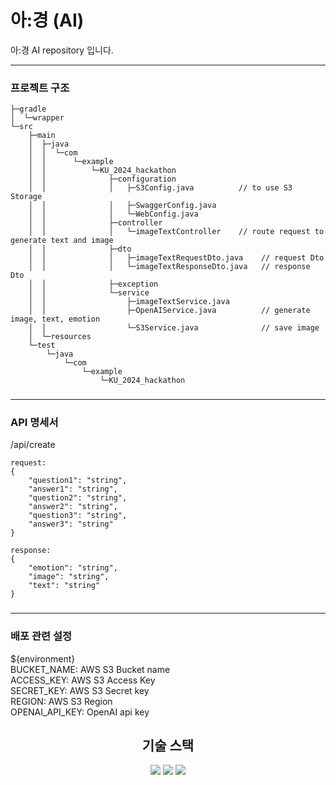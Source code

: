 # 아:경 (AI)

아:경 AI repository 입니다.

---

### 프로젝트 구조

```
├─gradle
│  └─wrapper
└─src
    ├─main
    │  ├─java
    │  │  └─com
    │  │      └─example
    │  │          └─KU_2024_hackathon
    │  │              ├─configuration
    │  │              │   ├─S3Config.java          // to use S3 Storage
    │  │              │   ├─SwaggerConfig.java    
    │  │              │   └─WebConfig.java
    │  │              ├─controller
    │  │              │   └─imageTextController    // route request to generate text and image
    │  │              ├─dto
    │  │              │   ├─imageTextRequestDto.java    // request Dto
    │  │              │   └─imageTextResponseDto.java   // response Dto
    │  │              ├─exception
    │  │              └─service
    │  │                  ├─imageTextService.java       
    │  │                  ├─OpenAIService.java          // generate image, text, emotion
    │  │                  └─S3Service.java              // save image
    │  └─resources
    └─test
        └─java
            └─com
                └─example
                    └─KU_2024_hackathon
```

###

---

### API 명세서

/api/create

    request:
    {
        "question1": "string",
        "answer1": "string",
        "question2": "string",
        "answer2": "string",
        "question3": "string",
        "answer3": "string"
    }

    response:
    {
        "emotion": "string",
        "image": "string",
        "text": "string"
    }

###

---

### 배포 관련 설정

${environment}  
BUCKET_NAME: AWS S3 Bucket name  
ACCESS_KEY: AWS S3 Access Key  
SECRET_KEY: AWS S3 Secret key  
REGION: AWS S3 Region  
OPENAI_API_KEY: OpenAI api key  

###

<div align=center><h2>기술 스택</h2></div>

<div align=center> 
    <img src="https://img.shields.io/badge/springboot-6DB33F?style=for-the-badge&logo=springboot&logoColor=white">
    <img src="https://img.shields.io/badge/amazonaws-232F3E?style=for-the-badge&logo=amazonaws&logoColor=white">
    <img src="https://img.shields.io/badge/openAI-412991?style=for-the-badge&logo=OpenAI&logoColor=white">
    
    
</div>
